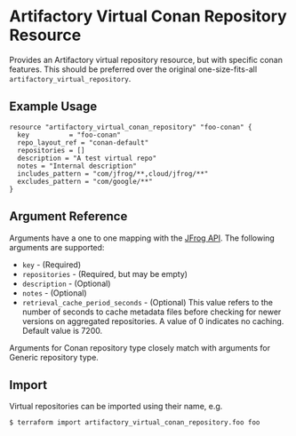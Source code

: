 # Artifactory Virtual Conan Repository Resource

Provides an Artifactory virtual repository resource, but with specific conan features. This should be preferred over the original
one-size-fits-all `artifactory_virtual_repository`.

## Example Usage

```hcl
resource "artifactory_virtual_conan_repository" "foo-conan" {
  key          = "foo-conan"
  repo_layout_ref = "conan-default"
  repositories = []
  description = "A test virtual repo"
  notes = "Internal description"
  includes_pattern = "com/jfrog/**,cloud/jfrog/**"
  excludes_pattern = "com/google/**"
}
```

## Argument Reference

Arguments have a one to one mapping with the [JFrog API](https://www.jfrog.com/confluence/display/RTF/Repository+Configuration+JSON). The following arguments are supported:

* `key` - (Required)
* `repositories` - (Required, but may be empty)
* `description` - (Optional)
* `notes` - (Optional)
* `retrieval_cache_period_seconds` - (Optional) This value refers to the number of seconds to cache metadata files before checking for newer versions on aggregated repositories. A value of 0 indicates no caching. Default value is 7200.

Arguments for Conan repository type closely match with arguments for Generic repository type.

## Import

Virtual repositories can be imported using their name, e.g.

```
$ terraform import artifactory_virtual_conan_repository.foo foo
```
